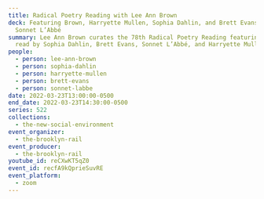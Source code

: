 ```yaml
---
title: Radical Poetry Reading with Lee Ann Brown
deck: Featuring Brown, Harryette Mullen, Sophia Dahlin, and Brett Evans, and
  Sonnet L’Abbé
summary: Lee Ann Brown curates the 78th Radical Poetry Reading featuring poetry
  read by Sophia Dahlin, Brett Evans, Sonnet L’Abbé, and Harryette Mullen.
people:
  - person: lee-ann-brown
  - person: sophia-dahlin
  - person: harryette-mullen
  - person: brett-evans
  - person: sonnet-labbe
date: 2022-03-23T13:00:00-0500
end_date: 2022-03-23T14:30:00-0500
series: 522
collections:
  - the-new-social-environment
event_organizer:
  - the-brooklyn-rail
event_producer:
  - the-brooklyn-rail
youtube_id: reCXwKT5qZ0
event_id: recfA9kQprieSuvRE
event_platform:
  - zoom
---
```

